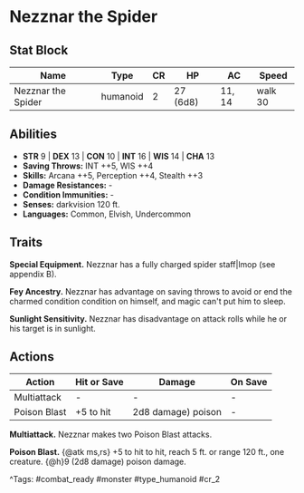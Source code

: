 # Nezznar the Spider

## Stat Block

| Name | Type | CR | HP | AC | Speed |
|------|------|----|----|----|-------|
| Nezznar the Spider | humanoid | 2 | 27 (6d8) | 11, 14 | walk 30 |

## Abilities

- **STR** 9 | **DEX** 13 | **CON** 10 | **INT** 16 | **WIS** 14 | **CHA** 13
- **Saving Throws:** INT ++5, WIS ++4  
- **Skills:** Arcana ++5, Perception ++4, Stealth ++3  
- **Damage Resistances:** -  
- **Condition Immunities:** -  
- **Senses:** darkvision 120 ft.  
- **Languages:** Common, Elvish, Undercommon

## Traits

**Special Equipment.** Nezznar has a fully charged spider staff|lmop (see appendix B).

**Fey Ancestry.** Nezznar has advantage on saving throws to avoid or end the charmed condition condition on himself, and magic can't put him to sleep.

**Sunlight Sensitivity.** Nezznar has disadvantage on attack rolls while he or his target is in sunlight.


## Actions

| Action | Hit or Save | Damage | On Save |
|--------|--------------|--------|----------|
| Multiattack | - | - | - |
| Poison Blast | +5 to hit | 2d8 damage) poison | - |

**Multiattack.** Nezznar makes two Poison Blast attacks.

**Poison Blast.** {@atk ms,rs} +5 to hit to hit, reach 5 ft. or range 120 ft., one creature. {@h}9 (2d8 damage) poison damage.


^Tags: #combat_ready #monster #type_humanoid #cr_2